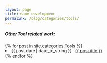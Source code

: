 ```yaml
---
layout: page
title: Game Development
permalink: /blog/categories/tools/
---
```


<h5> Other Tool related work: </h5>

<div class="card">
	{% for post in site.categories.Tools %}
		<li class="category-posts"><span>{{ post.date | date_to_string }}</span> &nbsp; <a href="{{ post.url }}">{{ post.title }}</a></li>
	{% endfor %}
</div>

